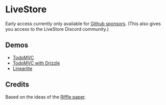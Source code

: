 # LiveStore

Early access currently only available for [Github sponsors](https://github.com/sponsors/schickling). (This also gives you access to the LiveStore Discord community.)

## Demos

- [TodoMVC](https://todomvc.livestore.dev/)
- [TodoMVC with Drizzle](https://todomvc-drizzle.livestore.dev/)
- [Linearlite](https://linearlite.livestore.dev/)

## Credits

Based on the ideas of the [Riffle paper](https://riffle.systems/).

